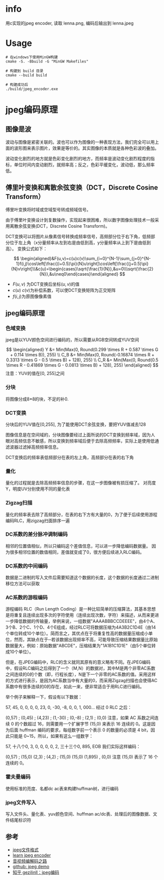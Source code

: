 # info
用c实现的jpeg encoder, 读取 lenna.png, 编码后输出到 lenna.jpeg

# Usage
```shell
# 在windows下使用MinGW构建
cmake -S. -Bbuild -G "MinGW Makefiles"  

# 构建到 build 目录
cmake --build build

# 构建成功后
./build/jpeg_encoder.exe
```
# jpeg编码原理
## 图像是波

波动与图像是紧密关联的。波也可以作为图像的一种表现方法，我们完全可以用上面的波形图来表示图片，效果是等价的。其实图像的本质就是各种色彩波的叠加。

波动变化剧烈的地方就是色彩变化剧烈的地方，而频率是波动变化剧烈程度的指标，单位时间内变动剧烈，就频率高；反之，色彩平缓变化，波动低，那么频率低。

## 傅里叶变换和离散余弦变换（DCT，Discrete Cosine Transform） 
傅里叶变换将时域或空域型号转成频域信号。

由于傅里叶变换设计到复数操作，实现起来很困难，所以数字图像处理技术一般采用离散余弦变换(DCT，Discrete Cosine Transform)。

DCT变换可以将图片从像素信号转换成频率信号，高频部分位于右下角，低频部分位于左上角（x分量频率从左到右是由低到高，y分量频率从上到下是由低到高）。 变换公式如下：

$$
\begin{aligned}&F(u,v)=c(u)c(v)\sum_{i=0}^{N-1}\sum_{j=0}^{N-1}f(i,j)\cos\left[\frac{(i+0.5)\pi}{N}u\right]\cos\left[\frac{(j+0.5)\pi}{N}v\right]\\&c(u)=\begin{cases}\sqrt{\frac{1}{N}},&u=0\\\sqrt{\frac{2}{N}},&u\neq0\end{cases}\end{aligned}
$$

- $F(u,v)$ 为DCT变换后坐标$(u,v)$的值
- $c(u)$ $c(v)$为补偿系数，可以使DCT变换矩阵为正交矩阵
- $f(i,j)$为原图像像素值

## jpeg编码原理
### 色域变换
jpeg是以YUV颜色空间进行编码的，所以需要从RGB空间转成YUV空间

$$
\begin{aligned}
Y &= Min(Max(0, Round(0.299 \times R + 0.587 \times G + 0.114 \times B)), 255) \\
C_B &= Min(Max(0, Round(-0.16874 \times R + 0.3313 \times G - 0.5 \times B) + 128), 255) \\
C_R &= Min(Max(0, Round(0.5 \times R - 0.41869 \times G - 0.0813 \times B) + 128), 255)
\end{aligned}
$$
注意：YUV的值在[0, 255]之间

### 分块
将图像分成8*8的块，不足的补0.

### DCT变换
分块后的YUV值在[0,255], 为了能使用DCT余弦变换，要把YUV值减去128

图像信息是在空间域的，分块图像要经过上面所说的DCT变换到频率域，因为人眼对高频信息不敏感，所以变换到频率域后便于去除高频频率，实际上是使用低通滤波器过滤掉高频频率信息。

DCT变换后的频率表低频部分在表的左上角，高频部分在表的右下角

### 量化
量化的过程就是去除高频频率信息的步骤，在这一步图像被有损压缩了。
对亮度Y，明度UV分别使用不同的量化表

### Zigzag扫描
量化的频率表去除了高频部分，在表的右下方有大量的0，为了便于后续使用游程编码RLC，用zigzag扫面排序一遍

### DC系数的差分脉冲调制编码
相邻的位置值相似，所以只编码这个差值信息，可以进一步降低编码数据量。
因为很多相邻位置的数值相同，差值就变成了0，很方便后续进入RLC编码。
### DC系数的中间编码
数据是二进制的写入文件后需要知道这个数据的长度，这个数据的长度通过二进制移位方法可以获取
### AC系数的游程编码
游程编码 RLC（Run Length Coding）是一种比较简单的压缩算法，其基本思想是将重复且连续出现多次的字符使用（连续出现次数，字符）来描述，从而来更进一步降低数据的传输量，举例来说，一组数据"AAAABBBCCDEEEE"，由4个A、3个B、2个C、1个D、4个E组成，经过RLC可将数据压缩为4A3B2C1D4E（由14个单位转成10个单位）。简而言之，其优点在于将重复性高的数据量压缩成小单位，然而，其缺点在于─若该数据出现频率不高，可能导致压缩结果数据量比原始数据量大，例如：原始数据"ABCDE"，压缩结果为"1A1B1C1D1E"（由5个单位转成10个单位）。

但是，在JPEG编码中，RLC的含义就同其原有的意义略有不同。在JPEG编码中，假设RLC编码之后得到了一个（M,N）的数据对，其中M是两个非零AC系数之间连续的0的个数（即，行程长度），N是下一个非零的AC系数的值。采用这样的方式进行表示，是因为AC系数当中有大量的0，而采用Zigzag扫描也会使得AC系数中有很多连续的0的存在，如此一来，便非常适合于用RLC进行编码。

举个例子来解释一下，假设有以下数据：

57, 45, 0, 0, 0, 0, 23, 0, -30, -8, 0, 0, 1, 000…
经过 0 RLC 之后：

(0,57) ; (0,45) ; (4,23) ; (1,-30) ; (0,-8) ; (2,1) ; (0,0)
注意，如果 AC 系数之间连续 0 的个数超过 16，则需要用一个扩展字节 (15,0) 来表示 16 连续的 0。这是因为后面 huffman 编码的要求，每组数字前一个表示 0 的数量的必须是 4 bit，因此只能是 0~15，所以，如果有这么一组数字：

57, 十八个0, 3, 0, 0, 0, 0, 2, 三十三个0, 895, EOB
我们实际这样编码：

(0,57) ; (15,0) (2,3) ; (4,2) ; (15,0) (15,0) (1,895) , (0,0) 注意 (15,0) 表示了 16 个连续的 0。
### 霍夫曼编码
使用标准的亮度、名都dc ac表来构建huffman树，进行编码
### jpeg文件写入
写入文件头、量化表、yuv颜色空间、huffman ac/dc表、处理后的图像数据、文件结尾标识符

## 参考
- [jpeg文件格式](https://www.cnblogs.com/sddai/p/5666924.html)
- [learn jpeg encoder](https://github.com/xnvi/learn-jpeg-encode/blob/master/readme.md)
- [音视频编解码之路](https://segmentfault.com/a/1190000040098769)
- [github: jpeg demo ](https://github.com/binglingziyu/audio-video-blog-demos)
- [知乎 gezilinll：jpeg编码](https://zhuanlan.zhihu.com/p/376486491)